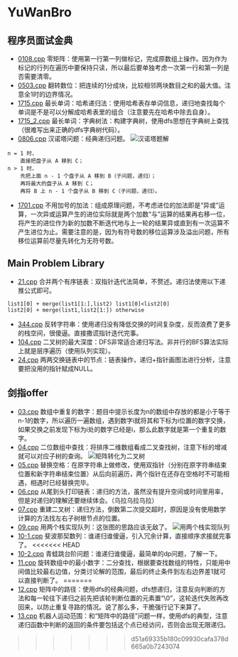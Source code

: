 # YuWanBro
## 程序员面试金典
- [0108.cpp](https://github.com/Galaxy-sz/YuWanBro/blob/yxy/cxymsjd/0108.cpp)
零矩阵：使用第一行第一列做标记，完成原数组上操作。因为作为标记的行列在遍历中要保持只读，所以最后要单独考虑一次第一行和第一列是否需要清零。
- [0503.cpp](https://github.com/Galaxy-sz/YuWanBro/blob/yxy/cxymsjd/0503.cpp)
翻转数位：把连续的1分成块，比较相邻两块数目之和的最大值。注意全1时的边界情况。
- [1715.cpp](https://github.com/Galaxy-sz/YuWanBro/blob/yxy/cxymsjd/1715.cpp)
最长单词：哈希递归法：使用哈希表存单词信息，递归地查找每个单词是不是可以分解成哈希表里的组合（注意要先在哈希中除去自身）。
- [1715_2.cpp](https://github.com/Galaxy-sz/YuWanBro/blob/yxy/cxymsjd/1715_2.cpp)
最长单词：字典树法：构建字典树，使用dfs思想在字典树上查找（很难写出来正确的dfs字典树代码）。
- [0806.cpp](https://github.com/Galaxy-sz/YuWanBro/blob/yxy/cxymsjd/0806.cpp)
汉诺塔问题：经典递归问题。
![汉诺塔题解](https://pic.leetcode-cn.com/3bffd1a1faf4323a92b659e37d7e2cd6c79fe074602b2977f4a7931fe82bbb13-08061.gif)
```$xslt
n = 1 时，
    直接把盘子从 A 移到 C；
n > 1 时，
    先把上面 n - 1 个盘子从 A 移到 B（子问题，递归）；
    再将最大的盘子从 A 移到 C；
    再将 B 上 n - 1 个盘子从 B 移到 C（子问题，递归）。
```
- [1701.cpp](https://github.com/Galaxy-sz/YuWanBro/blob/yxy/cxymsjd/1701.cpp)
不用加号的加法：组成原理问题，不考虑进位的加法即是“异或”运算，一次异或运算产生的进位实际就是两个加数“与”运算的结果再右移一位，将产生的进位作为新的加数不断迭代地与上一轮的结果异或直到有一次运算不产生进位为止。需要注意的是，因为有符号数的移位运算涉及溢出问题，所有移位运算前尽量先转化为无符号数。

## Main Problem Library
- [21.cpp](https://github.com/Galaxy-sz/YuWanBro/blob/yxy/MainProblemLibrary/1715_2.cpp)
合并两个有序链表：双指针迭代法简单，不赘述。递归法使用以下递推公式即可。
```$xslt
list1[0] + merge(list1[1:],list2) list1[0]<list2[0]
list2[0] + merge(list1,list2[1:]) otherwise
```
- [344.cpp](https://github.com/Galaxy-sz/YuWanBro/blob/yxy/MainProblemLibrary/344.cpp)
反转字符串：使用递归没有降低交换的时间复杂度，反而浪费了更多的栈空间，很傻逼。直接撒谎指针迭代完事。
- [104.cpp](https://github.com/Galaxy-sz/YuWanBro/blob/yxy/MainProblemLibrary/104.cpp)
二叉树的最大深度：DFS非常适合递归写法。非并行的BFS算法实际上就是层序遍历（使用队列实现）。
- [24.cpp](https://github.com/Galaxy-sz/YuWanBro/blob/yxy/MainProblemLibrary/24.cpp)
两两交换链表中的节点：链表操作，递归+指针画图法进行分析，注意要把没用的指针赋成NULL。

## 剑指offer
- [03.cpp](https://github.com/Galaxy-sz/YuWanBro/blob/yxy/jzoffer/03.cpp)
数组中重复的数字：题目中提示长度为n的数组中存放的都是小于等于n-1的数字，所以遍历一遍数组，遇到数字i就将其和下标为i位置的数字交换，如果交换之前发现下标为i处的数字已经是i，那么此数字就是第一个重复的数字。
- [04.cpp](https://github.com/Galaxy-sz/YuWanBro/blob/yxy/jzoffer/04.cpp)
二位数组中查找：将排序二维数组看成二叉查找树，注意下标的增减就可以对应子树的查询。
![矩阵转化为二叉树](https://pic.leetcode-cn.com/6584ea93812d27112043d203ea90e4b0950117d45e0452d0c630fcb247fbc4af-Picture1.png)
- [05.cpp](https://github.com/Galaxy-sz/YuWanBro/blob/yxy/jzoffer/05.cpp)
替换空格：在原字符串上做修改，使用双指针（分别在原字符串结束位置和新字符串结束位置）从后向前遍历，两个指针在还存在空格时不可能相遇，相遇时已经替换完毕。
- [06.cpp](https://github.com/Galaxy-sz/YuWanBro/blob/yxy/jzoffer/06.cpp)
从尾到头打印链表：递归的方法，虽然没有提升空间或时间里用率，但是对递归的理解还要继续体会。（乌拉乌拉乌拉）
- [07.cpp](https://github.com/Galaxy-sz/YuWanBro/blob/yxy/jzoffer/07.cpp)
重建二叉树：递归方法，倒数第二次提交超时，原因是没有使用数学计算的方法找左右子树根节点的位置。
- [09.cpp](https://github.com/Galaxy-sz/YuWanBro/blob/yxy/jzoffer/09.cpp)
用两个栈实现队列：这张图的思路应该无敌了。
![用两个栈实现队列](https://assets.leetcode-cn.com/solution-static/jianzhi_09/jianzhi_9.gif)
- [10-1.cpp](https://github.com/Galaxy-sz/YuWanBro/blob/yxy/jzoffer/10-1.cpp)
斐波那契数列：谁递归谁傻逼，引入冗余计算，直接顺序求接就完事了。
<<<<<<< HEAD
- [10-2.cpp](https://github.com/Galaxy-sz/YuWanBro/blob/yxy/jzoffer/10-2.cpp)
青蛙跳台阶问题：谁递归谁傻逼，最简单的dp问题，了解一下。
- [11.cpp](https://github.com/Galaxy-sz/YuWanBro/blob/yxy/jzoffer/11.cpp)
旋转数组中的最小数字：二分查找，根据要查找数组的特性，只能用中间值比较最右边值，分类讨论解的范围，最后的终止条件到左右边界差1就可以直接判断了。
=======
- [12.cpp](https://github.com/Galaxy-sz/YuWanBro/blob/yxy/jzoffer/12.cpp)
矩阵中的路径：使用dfs的经典问题，dfs想递归，注意反向判断的方法和每一轮往下递归之前先把该轮判断位置的元素置“\0”，这轮迭代失败再改回来，以防止重复寻路的情况。说了那么多，干脆强行记下来算了。
- [13.cpp](https://github.com/Galaxy-sz/YuWanBro/blob/yxy/jzoffer/12.cpp)
机器人运动范围：和“矩阵中的路径”问题一样，使用dfs的典型，注意递归函数中判断的返回的条件要包括这个点已经访问，否则会出现无限递归。
>>>>>>> d51a69335b180c09930cafa378d665a0b7243074
